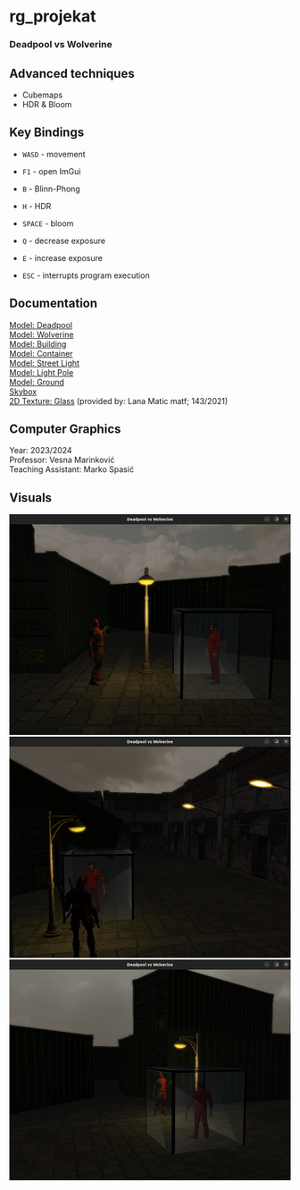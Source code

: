 # rg_projekat

### Deadpool vs Wolverine

## Advanced techniques
- Cubemaps 
- HDR & Bloom

## Key Bindings
- `WASD` - movement
  
- `F1` - open ImGui
  
- `B` - Blinn-Phong 
  
- `H` - HDR 
  
- `SPACE` - bloom 
  
- `Q` - decrease exposure

- `E` - increase exposure
  
- `ESC` - interrupts program execution

## Documentation
[Model: Deadpool](https://sketchfab.com/3d-models/deadpool-high-3d-ploy-ready-for-games-d00297b6faf64b4bae168e3069c3b29f) \
[Model: Wolverine](https://sketchfab.com/3d-models/wolverine-lunar-new-year-cb27380fdfd14189a88b411f0a6e3234) \
[Model: Building](https://sketchfab.com/3d-models/ghetto-hood-graffiti-detroit-building-1-a1497340217e49aeafdca202d655d353)\
[Model: Container](https://sketchfab.com/3d-models/military-container-246b8bbf724b40e5b6005391323fd462)\
[Model: Street Light](https://sketchfab.com/3d-models/stylized-street-light-877c0ac0ad414ac1a9c9f7689add01c4)\
[Model: Light Pole](https://sketchfab.com/3d-models/street-light-a7021b383f9a438a9e96a3d4b9b1c27a)\
[Model: Ground](https://sketchfab.com/3d-models/cobblestone-ground-lowpoly-a70ea3530a004baebe6c33c29cebe1de)\
[Skybox](https://opengameart.org/content/cloudy-skyboxes)\
[2D Texture: Glass](https://github.com/lanamatic) (provided by: Lana Matic matf; 143/2021)

## Computer Graphics
Year: 2023/2024 \
Professor: Vesna Marinković \
Teaching Assistant: Marko Spasić 

## Visuals
![photo 1](/resources/visuals/front.png)
![photo 2](/resources/visuals/left.png)
![photo 3](/resources/visuals/right.png)
